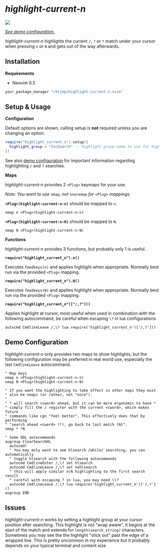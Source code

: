 # *highlight-current-n*

![](../assets/images/demo.gif)

*[See demo configuration.](#demo-configuration)*

*highlight-current-n* highlights the current `/`, `?` or `*` match
under your cursor when pressing `n` or `N` and gets out of the way afterwards.

## Installation

**Requirements**

- Neovim 0.5

```lua
your_package_manager "rktjmp/highlight-current-n.nvim"
```

## Setup & Usage

**Configuration**

Default options are shown, calling setup is **not** required unless you are
changing an option.

```lua
require("highlight_current_n").setup({
  highlight_group = "IncSearch" -- highlight group name to use for highlight
})
```

See also [demo configuration](#demo-configuration) for important information
regarding highlighting `/` and `?` searches.

**Maps**

*highlight-current-n* provides 2 `<Plug>` keymaps for your use.

*Note: You want to use `nmap`, not `nnoremap` for `<Plug>` mappings.*

**`<Plug>(highlight-current-n-n)`** should be mapped to `n`.

```viml
nmap n <Plug>(highlight-current-n-n)
```

**`<Plug>(highlight-current-n-N)`** should be mapped to `N`.

```viml
nmap N <Plug>(highlight-current-n-N)
```

**Functions**

*highlight-current-n* provides 3 functions, but probably only 1 is useful.

**`require("highlight_current_n").n()`**

Executes `feedkeys(n)` and applies highlight when appropriate. Normally best
run via the provided `<Plug>` mapping.

**`require("highlight_current_n").N()`**

Executes `feedkeys(N)` and applies highlight when appropriate. Normally best
run via the provided `<Plug>` mapping.

**`require("highlight_current_n")["/,?"]()`**

Applies highlight at cursor, most useful when used in combination with the
following autocommand, be careful when escaping `\?` in lua configurations.

```viml
autocmd CmdlineLeave /,\? lua require('highlight_current_n')['/,?']()
```

## Demo Configuration

*highlight-current-n* only provides two maps to show highlights, but the
following configuration may be preferred in real world use, especially the last
`CmdlineLeave` autocommand.

```viml
" Map keys
nmap n <Plug>(highlight-current-n-n)
nmap N <Plug>(highlight-current-n-N)

" If you want the highlighting to take effect in other maps they must
" also be nmaps (or rather, not "nore").
"
" * will search <cword> ahead, but it can be more ergonomic to have *
" simply fill the / register with the current <cword>, which makes future
" commands like cgn "feel better". This effectively does that by performing
" "search ahead <cword> (*), go back to last match (N)".
nmap * *N

" Some QOL autocommands
augroup ClearSearchHL
  autocmd!
  " You may only want to see hlsearch /while/ searching, you can automatically
  " toggle hlsearch with the following autocommands
  autocmd CmdlineEnter /,\? set hlsearch
  autocmd CmdlineLeave /,\? set nohlsearch
  " this will apply similar n|N highlighting to the first search result
  " careful with escaping ? in lua, you may need \\?
  autocmd CmdlineLeave /,\? lua require('highlight_current_n')['/,?']()
augroup END
```

## Issues

*highlight-current-n* works by setting a highlight group at your cursor position
after searching.  This highlight is not "wrap aware", it begins at the start of
the match and extends for `length(search_string)` characters. Sometimes you
may see the the highlight "stick out" past the edge of a wrapped line. This is 
pretty uncommon in my experience but it probably depends on your typical terminal 
and content size
